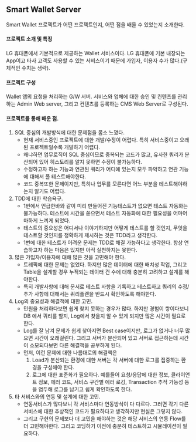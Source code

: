 ## Smart Wallet Server

Smart Wallet 프로젝트가 어떤 프로젝트인지, 어떤 점을 배울 수 있었는지 소개한다.

#### 프로젝트 소개 및 특징
LG 휴대폰에서 기본적으로 제공하는 Wallet 서비스이다. LG 휴대폰에 기본 내장되는 App이고 타사 고객도 사용할 수 있는 서비스이기 때문에 가입자, 이용자 수가 많다.(구체적인 수치는 생략).  

#### 프로젝트 구성
Wallet 앱의 요청을 처리하는 G/W 서버. 서비스와 업체에 대한 승인 및 컨텐츠를 관리하는 Admin Web server, 그리고 컨텐츠를 등록하는 CMS Web Server로 구성된다.  

#### 프로젝트를 통해 배운 점.
1. SQL 중심의 개발방식에 대한 문제점을 몸소 느꼈다.
    - 현재 서비스중인 프로젝트에 대한 개발/수정이 어렵다. 특히 서비스중이고 오래된 프로젝트일수록 개발하기 어렵다. 
    - 왜냐하면 업무로직이 SQL 중심이므로 중복되는 코드가 많고, 유사한 쿼리가 분산되어 있어 히스토리를 알지 못하면 수정이 불가능하다.
    - 수정하고자 하는 기능과 연관된 쿼리가 어디에 있는지 모두 파악하고 연관 기능에 대해서 풀 테스트해야한다.
    - 코드 중복또한 문제이지만, 특히나 업무를 모른다면 어느 부분을 테스트해야하는지 알기도 어렵다.
2. TDD에 대한 학습욕구.
    - 1번에서 언급한바와 같이 미리 만들어진 기능테스트가 없으면 테스트 자동화는 불가능하다. 테스트에 시간을 쏟으면서 테스트 자동화에 대한 필요성을 어마어마하게 느끼게 되었다.
    - 테스트의 중요성은 어디서나 이야기하지만 어떻게 테스트를 할 것인지, 무엇을 테스트할 것인지를 정확하게 제시하는 것은 TDD라고 생각한다.
    - 1번에 대한 테스트가 어려운 문제는 TDD로 해결 가능하다고 생각한다. 항상 연습하고자 하는 마음은 있지만 아직 실천하지는 못한다.
3. 많은 가입자/이용자에 대해 많은 것을 고민해야 한다.
    - 트레픽에 대한 문제는 없었다. 하지만 많은 데이터에 대한 배치성 작업, 그리고 Table을 설계할 경우 누적되는 데이터 건 수에 대해 충분히 고려하고 설계를 해야한다.  
    - 특히 개발사항에 대해 문서로 테스트 사항을 기록하고 테스트하고 쿼리의 수정/추가 사항에 대해서는 쿼리플랜을 반드시 확인하도록 해야한다.
4. Log의 중요성과 해결책에 대한 고민.
    - 민원을 처리하다보면 쉽게 찾지 못하는 경우가 많다. 하지만 경험이 쌓이다보니 DB 에서 쿼리를 할지, Log에서 찾을지 알 수 있게 되지만 많은 시간이 필요로 한다.
    - Log를 잘 남겨 문제가 쉽게 찾아지면 Best case이지만, 로그가 없거나 너무 많으면 시간이 오래걸린다. 그리고 서버가 분산되어 있고 서버로 접근하는데 시간이 소모되다보면 다른 해결책을 공부하게 된다.
    - 먼저, 이런 문제에 대한 나름대로의 해결책은
        1. Load가 분산되는 환경에 대한 서버는 각 서버에 대한 로그를 집중하는 환경을 구성해야 한다.
        2. 로그에 대한 표준화가 필요하다. 예를들어 요청/응답에 대한 정보, 클라이언트 정보, 에러 코드, 서비스 구간별 에러 로깅, Transaction 추적 가능성 등을 염두해 로그를 남기고 쉽게 확인하도록 한다.
5. 타 서비스와의 연동 및 설계에 대한 고민.
    - 연동서비스가 많다보니 각 서비스마다 연동방식이 다 다르다. 그러면 각기 다른 서비스에 대한 추상적인 코드가 필요하다고 생각하지만 현실은 그렇지 않다.
    - 그리고 구현의 문제보다 더 고민을 해야하는 것은 해당 서비스의 연동 Flow를 더 고민해야한다. 그리고 코딩하기 이전에 충분히 테스트하고 시뮬레이션이 필요하다.
